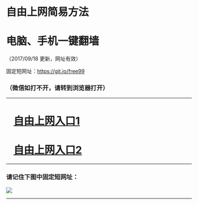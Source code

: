 ﻿# 自由上网简易方法

# 电脑、手机一键翻墙

（2017/09/18 更新，网址有效）

固定短网址：https://git.io/free99

### （微信如打不开，请转到浏览器打开）


***





# &nbsp;&nbsp; <a href="http://ft83836202.fwq-tz1005.info/fwqtz01.html?t=091800118347 " target="_blank">自由上网入口1</a>
# &nbsp;&nbsp; <a href="http://ft1233818600.fwq-tz1006.info/fwqtz02.html?t=09180016599 " target="_blank">自由上网入口2</a>
***

### 请记住下图中固定短网址：

<img src="https://s3-us-west-2.amazonaws.com/fwq-1001/yjfq-20170905okok.png" /> 


***

